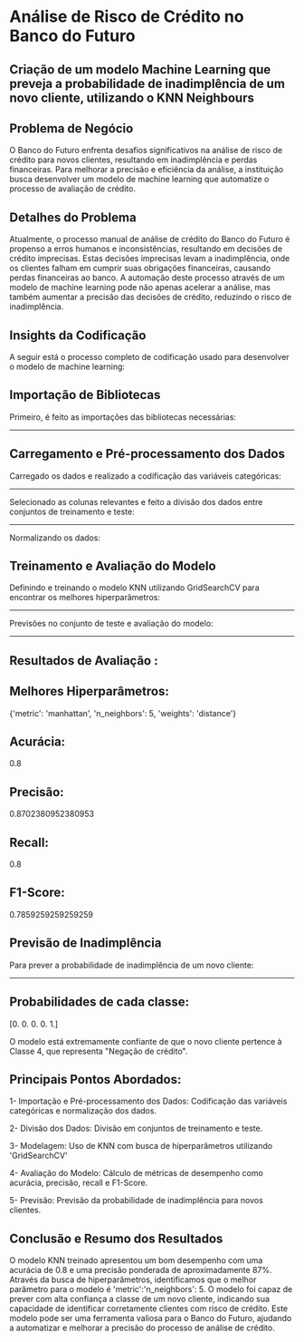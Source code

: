 # Análise de Risco de Crédito no Banco do Futuro

## Criação de um modelo Machine Learning que preveja a probabilidade de inadimplência de um novo cliente, utilizando o KNN Neighbours

## Problema de Negócio
O Banco do Futuro enfrenta desafios significativos na análise de risco de crédito para novos clientes, resultando em inadimplência e perdas financeiras. Para melhorar a precisão e eficiência da análise, a instituição busca desenvolver um modelo de machine learning que automatize o processo de avaliação de crédito.

## Detalhes do Problema
Atualmente, o processo manual de análise de crédito do Banco do Futuro é propenso a erros humanos e inconsistências, resultando em decisões de crédito imprecisas. Estas decisões imprecisas levam a inadimplência, onde os clientes falham em cumprir suas obrigações financeiras, causando perdas financeiras ao banco. A automação deste processo através de um modelo de machine learning pode não apenas acelerar a análise, mas também aumentar a precisão das decisões de crédito, reduzindo o risco de inadimplência.

## Insights da Codificação
A seguir está o processo completo de codificação usado para desenvolver o modelo de machine learning:

## Importação de Bibliotecas
Primeiro, é feito as importações das bibliotecas necessárias:

----------

## Carregamento e Pré-processamento dos Dados
Carregado os dados e realizado a codificação das variáveis categóricas:

----------

Selecionado as colunas relevantes e feito a divisão dos dados entre conjuntos de treinamento e teste:

-----------

Normalizando os dados:

## Treinamento e Avaliação do Modelo
Definindo e treinando o modelo KNN utilizando GridSearchCV para encontrar os melhores hiperparâmetros:

-----------

Previsões no conjunto de teste e avaliação do modelo:


----------------

## Resultados de Avaliação :
## Melhores Hiperparâmetros: 
{'metric': 'manhattan', 'n_neighbors': 5, 'weights': 'distance'}
## Acurácia:
0.8
## Precisão:
0.8702380952380953
## Recall:
0.8
## F1-Score:
0.7859259259259259

## Previsão de Inadimplência
Para prever a probabilidade de inadimplência de um novo cliente:

---------------

## Probabilidades de cada classe:
[0. 0. 0. 0. 1.]

O modelo está extremamente confiante de que o novo cliente pertence à Classe 4, que representa "Negação de crédito".

## Principais Pontos Abordados:
1- Importação e Pré-processamento dos Dados: Codificação das variáveis categóricas e normalização dos dados.

2- Divisão dos Dados: Divisão em conjuntos de treinamento e teste.

3- Modelagem: Uso de KNN com busca de hiperparâmetros utilizando 'GridSearchCV'

4- Avaliação do Modelo: Cálculo de métricas de desempenho como acurácia, precisão, recall e F1-Score.

5- Previsão: Previsão da probabilidade de inadimplência para novos clientes.

## Conclusão e Resumo dos Resultados
O modelo KNN treinado apresentou um bom desempenho com uma acurácia de 0.8 e uma precisão ponderada de aproximadamente 87%. Através da busca de hiperparâmetros, identificamos que o melhor parâmetro para o modelo é 'metric':'n_neighbors': 5. O modelo foi capaz de prever com alta confiança a classe de um novo cliente, indicando sua capacidade de identificar corretamente clientes com risco de crédito. Este modelo pode ser uma ferramenta valiosa para o Banco do Futuro, ajudando a automatizar e melhorar a precisão do processo de análise de crédito.




